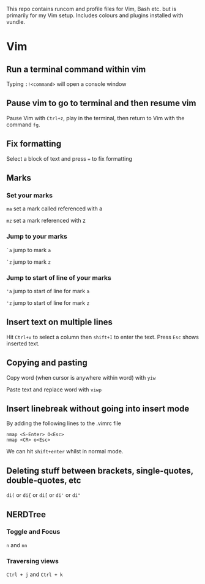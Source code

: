 This repo contains runcom and profile files for Vim, Bash etc. but is primarily for my Vim setup.
Includes colours and plugins installed with vundle.


# Vim

## Run a terminal command within vim

Typing `:!<command>` will open a console window

## Pause vim to go to terminal and then resume vim

Pause Vim with `Ctrl+z`, play in the terminal, then return to Vim with the command `fg`.


## Fix formatting

Select a block of text and press `=` to fix formatting




## Marks

### Set your marks

`ma` set a mark called referenced with a

`mz` set a mark referenced with z

### Jump to your marks

`` `a `` jump to mark `a`

`` `z `` jump to mark `z`

### Jump to start of line of your marks

`'a` jump to start of line for mark `a`

`'z` jump to start of line for mark `z`




## Insert text on multiple lines

Hit `Ctrl+v` to select a column then `shift+I` to enter the text. Press `Esc` shows inserted text.




## Copying and pasting

Copy word (when cursor is anywhere within word) with `yiw`

Paste text and replace word with `viwp`



## Insert linebreak without going into insert mode

By adding the following lines to the .vimrc file

```
nmap <S-Enter> O<Esc>
nmap <CR> o<Esc>
```

We can hit `shift+enter` whilst in normal mode.

## Deleting stuff between brackets, single-quotes, double-quotes, etc
`di(` or `di{` or `di[` or `di'` or `di"`

## NERDTree
### Toggle and Focus
`n` and `nn`

### Traversing views
`Ctrl + j` and `Ctrl + k`



